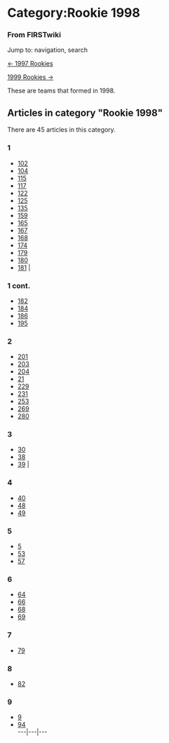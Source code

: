 # Category:Rookie 1998

### From FIRSTwiki

Jump to: navigation, search

[&lt;- 1997 Rookies](/index.php/Category:Rookie_1997 "Category:Rookie 1997" )

[1999 Rookies -&gt;](/index.php/Category:Rookie_1999 "Category:Rookie 1999" )

These are teams that formed in 1998.

  

## Articles in category "Rookie 1998"

There are 45 articles in this category.

### 1

  * [102](/index.php/102 "102" )
  * [104](/index.php/104 "104" )
  * [115](/index.php/115 "115" )
  * [117](/index.php/117 "117" )
  * [122](/index.php/122 "122" )
  * [125](/index.php/125 "125" )
  * [135](/index.php/135 "135" )
  * [159](/index.php/159 "159" )
  * [165](/index.php/165 "165" )
  * [167](/index.php/167 "167" )
  * [168](/index.php/168 "168" )
  * [174](/index.php/174 "174" )
  * [179](/index.php/179 "179" )
  * [180](/index.php/180 "180" )
  * [181](/index.php/181 "181" )
|

### 1 cont.

  * [182](/index.php/182 "182" )
  * [184](/index.php/184 "184" )
  * [186](/index.php/186 "186" )
  * [195](/index.php/195 "195" )

### 2

  * [201](/index.php/201 "201" )
  * [203](/index.php/203 "203" )
  * [204](/index.php/204 "204" )
  * [21](/index.php/21 "21" )
  * [229](/index.php/229 "229" )
  * [231](/index.php/231 "231" )
  * [253](/index.php/253 "253" )
  * [269](/index.php/269 "269" )
  * [280](/index.php/280 "280" )

### 3

  * [30](/index.php/30 "30" )
  * [38](/index.php/38 "38" )
  * [39](/index.php/39 "39" )
|

### 4

  * [40](/index.php/40 "40" )
  * [48](/index.php/48 "48" )
  * [49](/index.php/49 "49" )

### 5

  * [5](/index.php/5 "5" )
  * [53](/index.php/53 "53" )
  * [57](/index.php/57 "57" )

### 6

  * [64](/index.php/64 "64" )
  * [66](/index.php/66 "66" )
  * [68](/index.php/68 "68" )
  * [69](/index.php/69 "69" )

### 7

  * [79](/index.php/79 "79" )

### 8

  * [82](/index.php/82 "82" )

### 9

  * [9](/index.php/9 "9" )
  * [94](/index.php/94 "94" )  
---|---|---  
  
